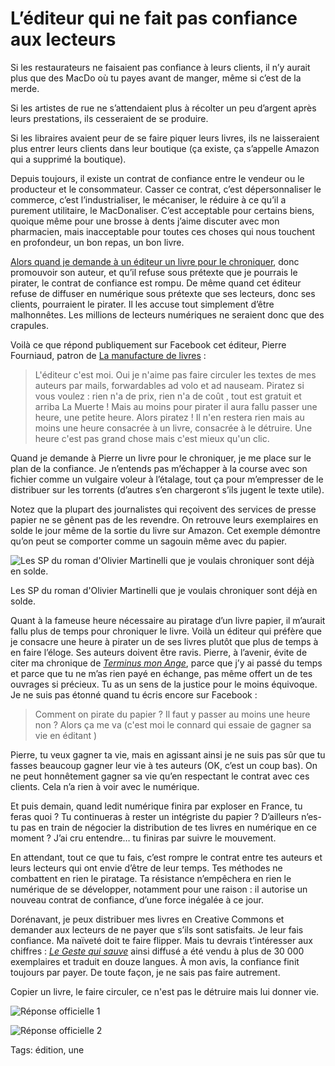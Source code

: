 # L’éditeur qui ne fait pas confiance aux lecteurs

Si les restaurateurs ne faisaient pas confiance à leurs clients, il n’y aurait plus que des MacDo où tu payes avant de manger, même si c’est de la merde.

Si les artistes de rue ne s’attendaient plus à récolter un peu d’argent après leurs prestations, ils cesseraient de se produire.

Si les libraires avaient peur de se faire piquer leurs livres, ils ne laisseraient plus entrer leurs clients dans leur boutique (ça existe, ça s’appelle Amazon qui a supprimé la boutique).

Depuis toujours, il existe un contrat de confiance entre le vendeur ou le producteur et le consommateur. Casser ce contrat, c’est dépersonnaliser le commerce, c’est l’industrialiser, le mécaniser, le réduire à ce qu’il a purement utilitaire, le MacDonaliser. C’est acceptable pour certains biens, quoique même pour une brosse à dents j’aime discuter avec mon pharmacien, mais inacceptable pour toutes ces choses qui nous touchent en profondeur, un bon repas, un bon livre.

[Alors quand je demande à un éditeur un livre pour le chroniquer](http://blog.tcrouzet.com/2015/04/22/comment-pirater-un-livre-papier/), donc promouvoir son auteur, et qu’il refuse sous prétexte que je pourrais le pirater, le contrat de confiance est rompu. De même quand cet éditeur refuse de diffuser en numérique sous prétexte que ses lecteurs, donc ses clients, pourraient le pirater. Il les accuse tout simplement d’être malhonnêtes. Les millions de lecteurs numériques ne seraient donc que des crapules.

Voilà ce que répond publiquement sur Facebook cet éditeur, Pierre Fourniaud, patron de [La manufacture de livres](http://www.lamanufacturedelivres.com/) :

> L'éditeur c'est moi. Oui je n'aime pas faire circuler les textes de mes auteurs par mails, forwardables ad volo et ad nauseam. Piratez si vous voulez : rien n'a de prix, rien n'a de coût , tout est gratuit et arriba La Muerte ! Mais au moins pour pirater il aura fallu passer une heure, une petite heure. Alors piratez ! Il n'en restera rien mais au moins une heure consacrée à un livre, consacrée à le détruire. Une heure c'est pas grand chose mais c'est mieux qu'un clic.

Quand je demande à Pierre un livre pour le chroniquer, je me place sur le plan de la confiance. Je n’entends pas m’échapper à la course avec son fichier comme un vulgaire voleur à l’étalage, tout ça pour m’empresser de le distribuer sur les torrents (d’autres s’en chargeront s’ils jugent le texte utile).

Notez que la plupart des journalistes qui reçoivent des services de presse papier ne se gênent pas de les revendre. On retrouve leurs exemplaires en solde le jour même de la sortie du livre sur Amazon. Cet exemple démontre qu’on peut se comporter comme un sagouin même avec du papier.

![Les SP du roman d'Olivier Martinelli que je voulais chroniquer sont déjà en solde. ](http://blog.tcrouzet.comhttps://tcrouzet.com/images_tc/2015/04/pf3.png)

Les SP du roman d'Olivier Martinelli que je voulais chroniquer sont déjà en solde.

Quant à la fameuse heure nécessaire au piratage d’un livre papier, il m’aurait fallu plus de temps pour chroniquer le livre. Voilà un éditeur qui préfère que je consacre une heure à pirater un de ses livres plutôt que plus de temps à en faire l’éloge. Ses auteurs doivent être ravis. Pierre, à l’avenir, évite de citer ma chronique de [*Terminus mon Ange*](http://blog.tcrouzet.com/2014/02/14/un-ton-neuf-dans-le-polar/), parce que j’y ai passé du temps et parce que tu ne m’as rien payé en échange, pas même offert un de tes ouvrages si précieux. Tu as un sens de la justice pour le moins équivoque. Je ne suis pas étonné quand tu écris encore sur Facebook :

> Comment on pirate du papier ? Il faut y passer au moins une heure non ? Alors ça me va (c'est moi le connard qui essaie de gagner sa vie en éditant )

Pierre, tu veux gagner ta vie, mais en agissant ainsi je ne suis pas sûr que tu fasses beaucoup gagner leur vie à tes auteurs (OK, c’est un coup bas). On ne peut honnêtement gagner sa vie qu’en respectant le contrat avec ces clients. Cela n’a rien à voir avec le numérique.

Et puis demain, quand ledit numérique finira par exploser en France, tu feras quoi ? Tu continueras à rester un intégriste du papier ? D’ailleurs n’es-tu pas en train de négocier la distribution de tes livres en numérique en ce moment ? J’ai cru entendre… tu finiras par suivre le mouvement.

En attendant, tout ce que tu fais, c’est rompre le contrat entre tes auteurs et leurs lecteurs qui ont envie d’être de leur temps. Tes méthodes ne combattent en rien le piratage. Ta résistance n’empêchera en rien le numérique de se développer, notamment pour une raison : il autorise un nouveau contrat de confiance, d’une force inégalée à ce jour.

Dorénavant, je peux distribuer mes livres en Creative Commons et demander aux lecteurs de ne payer que s’ils sont satisfaits. Je leur fais confiance. Ma naïveté doit te faire flipper. Mais tu devrais t’intéresser aux chiffres : [*Le Geste qui sauve*](http://blog.tcrouzet.com/le-geste-qui-sauve/) ainsi diffusé a été vendu à plus de 30 000 exemplaires et traduit en douze langues. À mon avis, la confiance finit toujours par payer. De toute façon, je ne sais pas faire autrement.

Copier un livre, le faire circuler, ce n'est pas le détruire mais lui donner vie.

![Réponse officielle 1](http://blog.tcrouzet.comhttps://tcrouzet.com/images_tc/2015/04/pf1.png)

![Réponse officielle 2](http://blog.tcrouzet.comhttps://tcrouzet.com/images_tc/2015/04/pf2.png)



Tags: édition, une
